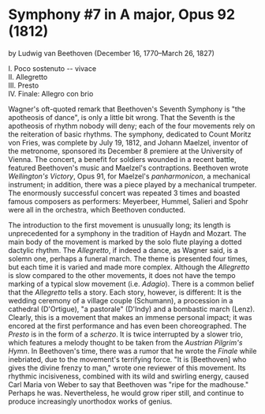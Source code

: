 # Symphony #7 in A major, Opus 92 (1812)
by Ludwig van Beethoven (December 16, 1770&ndash;March 26, 1827)

I. Poco sostenuto -- vivace  
II. Allegretto  
III. Presto  
IV. Finale: Allegro con brio  

Wagner's oft-quoted remark that Beethoven's Seventh Symphony is "the apotheosis of dance", is only a little bit wrong. That the Seventh is the apotheosis of rhythm nobody will deny; each of the four movements rely on the reiteration of basic rhythms. The symphony, dedicated to Count Moritz von Fries, was complete by July 19, 1812, and Johann Maelzel, inventor of the metronome, sponsored its December 8 premiere at the University of Vienna. The concert, a benefit for soldiers wounded in a recent battle, featured Beethoven's music and Maelzel's contraptions. Beethoven wrote <I>Wellington's Victory</I>, Opus 91, for Maelzel's <I>panharmonicon</I>, a mechanical instrument; in addition, there was a piece played by a mechanical trumpeter. The enormously successful concert was repeated 3 times and boasted famous composers as performers: Meyerbeer, Hummel, Salieri and Spohr were all in the orchestra, which Beethoven conducted. 

The introduction to the first movement is unusually long; its length is unprecedented for a symphony in the tradition of Haydn and Mozart. The main body of the movement is marked by the solo flute playing a dotted dactylic rhythm. The <I>Allegretto</I>, if indeed a dance, as Wagner said, is a solemn one, perhaps a funeral march. The theme is presented four times, but each time it is varied and made more complex. Although the <I>Allegretto</I> is slow compared to the other movements, it does not have the tempo marking of a typical slow movement (i.e. <I>Adagio</I>). There is a common belief that the <I>Allegretto</I> tells a story. Each story, however, is different: It is the wedding ceremony of a village couple (Schumann), a procession in a cathedral (D'Ortigue), "a pastorale" (D'Indy) and a bombastic march (Lenz). Clearly, this is a movement that makes an immense personal impact; it was encored at the first performance and has even been choreographed. The <I>Presto</I> is in the form of a <I>scherzo</I>. It is twice interrupted by a slower trio, which features a melody thought to be taken from the <I>Austrian Pilgrim's Hymn</I>. In Beethoven's time, there was a rumor that he wrote the <I>Finale</I> while inebriated, due to the movement's terrifying force. "It is [Beethoven] who gives the divine frenzy to man," wrote one reviewer of this movement. Its rhythmic incisiveness, combined with its wild and swirling energy, caused Carl Maria von Weber to say that Beethoven was "ripe for the madhouse." Perhaps he was. Nevertheless, he would grow riper still, and continue to produce increasingly unorthodox works of genius.
